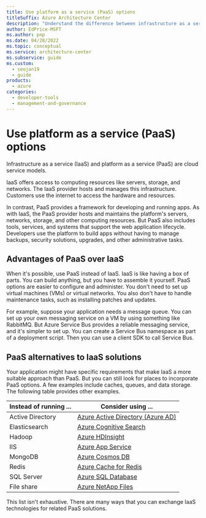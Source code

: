 ```yaml
---
title: Use platform as a service (PaaS) options
titleSuffix: Azure Architecture Center
description: "Understand the difference between infrastructure as a service (IaaS) and platform as a service (PaaS). Learn how to swap IaaS components for PaaS solutions."
author: EdPrice-MSFT
ms.author: pnp
ms.date: 04/28/2022
ms.topic: conceptual
ms.service: architecture-center
ms.subservice: guide
ms.custom:
  - seojan19
  - guide
products:
  - azure
categories:
  - developer-tools
  - management-and-governance
---
```


# Use platform as a service (PaaS) options

Infrastructure as a service (IaaS) and platform as a service (PaaS) are cloud service models.

IaaS offers access to computing resources like servers, storage, and networks. The IaaS provider hosts and manages this infrastructure. Customers use the internet to access the hardware and resources.

In contrast, PaaS provides a framework for developing and running apps. As with IaaS, the PaaS provider hosts and maintains the platform's servers, networks, storage, and other computing resources. But PaaS also includes tools, services, and systems that support the web application lifecycle. Developers use the platform to build apps without having to manage backups, security solutions, upgrades, and other administrative tasks.

## Advantages of PaaS over IaaS

When it's possible, use PaaS instead of IaaS. IaaS is like having a box of parts. You can build anything, but you have to assemble it yourself. PaaS options are easier to configure and administer. You don't need to set up virtual machines (VMs) or virtual networks. You also don't have to handle maintenance tasks, such as installing patches and updates.

For example, suppose your application needs a message queue. You can set up your own messaging service on a VM by using something like RabbitMQ. But Azure Service Bus provides a reliable messaging service, and it's simpler to set up. You can create a Service Bus namespace as part of a deployment script. Then you can use a client SDK to call Service Bus.

## PaaS alternatives to IaaS solutions

Your application might have specific requirements that make IaaS a more suitable approach than PaaS. But you can still look for places to incorporate PaaS options. A few examples include caches, queues, and data storage. The following table provides other examples.

| Instead of running ... | Consider using ... |
|-----------------------|-------------|
| Active Directory | [Azure Active Directory (Azure AD)](/azure/active-directory/fundamentals/active-directory-whatis) |
| Elasticsearch | [Azure Cognitive Search](/azure/search/search-what-is-azure-search) |
| Hadoop | [Azure HDInsight](/azure/hdinsight/hdinsight-overview) |
| IIS | [Azure App Service](/azure/app-service/overview) |
| MongoDB | [Azure Cosmos DB](/azure/cosmos-db/introduction) |
| Redis | [Azure Cache for Redis](/azure/azure-cache-for-redis/cache-overview) |
| SQL Server | [Azure SQL Database](/azure/sql-database/sql-database-technical-overview) |
| File share | [Azure NetApp Files](/azure/azure-netapp-files/azure-netapp-files-introduction) |

This list isn't exhaustive. There are many ways that you can exchange IaaS technologies for related PaaS solutions.
